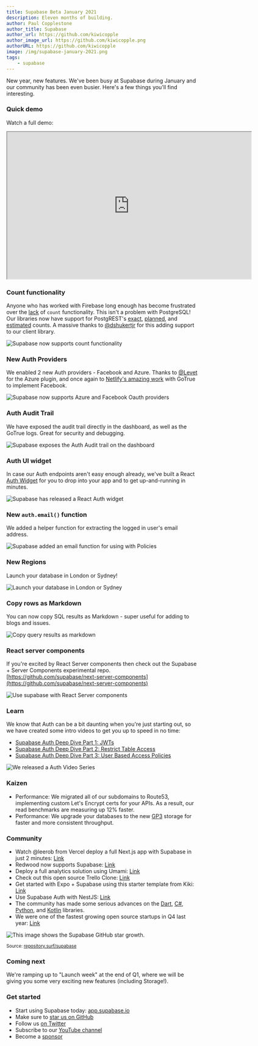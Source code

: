 ```yaml
---
title: Supabase Beta January 2021
description: Eleven months of building.
author: Paul Copplestone
author_title: Supabase
author_url: https://github.com/kiwicopple
author_image_url: https://github.com/kiwicopple.png
authorURL: https://github.com/kiwicopple
image: /img/supabase-january-2021.png
tags: 
    - supabase
---
```


New year, new features. We've been busy at Supabase during January and our community has been even busier. Here's a few things you'll find interesting.

<!--truncate-->

### Quick demo

Watch a full demo:

<iframe className="w-full video-with-border" width="640" height="385" src="https://www.youtube.com/embed/DlybOLANG4s" frameBorder="1" allow="accelerometer; autoplay; clipboard-write; encrypted-media; gyroscope; picture-in-picture" allowFullScreen></iframe>


### Count functionality

Anyone who has worked with Firebase long enough has become frustrated over the [lack](https://stackoverflow.com/questions/49979714/how-to-get-count-of-documents-in-a-collection) of `count` functionality. This isn't a problem with PostgreSQL! Our libraries now have support for PostgREST's [exact](https://postgrest.org/en/v7.0.0/api.html?highlight=count#exact-count), [planned](https://postgrest.org/en/v7.0.0/api.html?highlight=count#planned-count), and [estimated](https://postgrest.org/en/v7.0.0/api.html?highlight=count#estimated-count) counts. A massive thanks to [@dshukertjr](https://github.com/supabase/postgrest-js/issues/94#event-4210564301) for this adding support to our client library.

![Supabase now supports count functionality](/img/blog/postgres-count.png)

### New Auth Providers

We enabled 2 new Auth providers - Facebook and Azure. Thanks to [@Levet](https://github.com/supabase/gotrue/pull/54) for the Azure plugin, and once again to [Netlify's amazing work](https://github.com/netlify/gotrue/issues/107) with GoTrue to implement Facebook.

![Supabase now supports Azure and Facebook Oauth providers](/img/blog/auth-azure-and-facebook.png)


### Auth Audit Trail

We have exposed the audit trail directly in the dashboard, as well as the GoTrue logs. Great for security and debugging.

![Supabase exposes the Auth Audit trail on the dashboard](/img/blog/auth-audit.png)

### Auth UI widget

In case our Auth endpoints aren't easy enough already, we've built a React [Auth Widget](http://ui.supabase.com/?path=/story/auth-auth--default) for you to drop into your app and to get up-and-running in minutes. 

![Supabase has released a React Auth widget](/img/blog/auth-widget.png)


### New `auth.email()` function

We added a helper function for extracting the logged in user's email address. 

![Supabase added an email function for using with Policies](/img/blog/policies-email.png)

### New Regions

Launch your database in London or Sydney!

![Launch your database in London or Sydney](/img/blog/regions-london-sydney.png)

### Copy rows as Markdown

You can now copy SQL results as Markdown - super useful for adding to blogs and issues.


![Copy query results as markdown](/img/blog/countries.gif)


### React server components

If you're excited by React Server components then check out the Supabase + Server Components experimental repo. [https://github.com/supabase/next-server-components](https://github.com/supabase/next-server-components)

![Use supabase with React Server components](/img/blog/react-server-components-supabase.png)

### Learn

We know that Auth can be a bit daunting when you're just starting out, so we have created some intro videos to get you up to speed in no time:

- [Supabase Auth Deep Dive Part 1: JWTs](https://youtu.be/v3Exg5YpJvE)
- [Supabase Auth Deep Dive Part 2: Restrict Table Access](https://youtu.be/qY_iQ10IUhs)
- [Supabase Auth Deep Dive Part 3: User Based Access Policies](https://youtu.be/0LvCOlELs5U)

![We released a Auth Video Series](/img/blog/supabase-auth-series.png)

### Kaizen

- Performance: We migrated all of our subdomains to Route53, implementing custom Let's Encrypt certs for your APIs. As a result, our read benchmarks are measuring up 12% faster.
- Performance: We upgrade your databases to the new [GP3](https://aws.amazon.com/about-aws/whats-new/2020/12/introducing-new-amazon-ebs-general-purpose-volumes-gp3/) storage for faster and more consistent throughput.

### Community

- Watch @leerob from Vercel deploy a full Next.js app with Supabase in just 2 minutes: 
[Link](https://twitter.com/leeerob/status/1351576575888797696)
- Redwood now supports Supabase:
[Link](https://twitter.com/redwoodjs/status/1347311574415863811)
- Deploy a full analytics solution using Umami: 
[Link](https://twitter.com/mkalvas/status/1353880637506260994)
- Check out this open source Trello Clone:
[Link](https://twitter.com/joshnuss/status/1352094804335857664)
- Get started with Expo + Supabase using this starter template from Kiki:
[Link](https://twitter.com/kikiding/status/1352086899242856449)
- Use Supabase Auth with NestJS: 
[Link](https://twitter.com/atsuhio/status/1348516650144780288?s=21)
- The community has made some serious advances on the [Dart](https://github.com/supabase?q=dart&type=&language=), [C#](https://github.com/supabase?q=csharp&type=&language=), [Python](https://github.com/supabase?q=python&type=&language=), and [Kotlin](https://github.com/supabase?q=kotlin&type=&language=) libraries.
- We were one of the fastest growing open source startups in Q4 last year: [Link](https://twitter.com/RunaCapital/status/1351122231791910916)

![This image shows the Supabase GitHub star growth.](/img/blog/jan-21-starcount.png)

<small>Source: <a href="https://repository.surf/supabase">repository.surf/supabase</a></small>

### Coming next

We're ramping up to "Launch week" at the end of Q1, where we will be giving you some very exciting new features (including Storage!).

### Get started

- Start using Supabase today: [app.supabase.io](https://app.supabase.io/)
- Make sure to [star us on GitHub](https://github.com/supabase/supabase)
- Follow us [on Twitter](https://twitter.com/supabase_io)
- Subscribe to our [YouTube channel](https://www.youtube.com/channel/UCNTVzV1InxHV-YR0fSajqPQ)
- Become a [sponsor](https://github.com/sponsors/supabase)